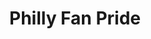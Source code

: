 ---
pid: WS92
title: Philly Fan Pride
location_transcription: Anywhere
zipcode: '19801'
outside_phl: 'Wilmington DE '
neighborhood: 
age: '27'
age_range: 20-29
instagram: 
image_file_name: WS_92.jpg
proposal_transcription: Statue of Santa Claus being pelted by snowballs. The shame
  + the pride of what it means to be an unapologetic sports fan in Philly.
topic: Philadelphia,Sports
topic_summary: 0, 0
type: Sculpture Statue
keywords_other: santa claus, snowballs, sports
credit: Matt Heile
image_labels: 
twitter: 
facebook: 
permalink: "/monuments/ws92/"
layout: item-page
---